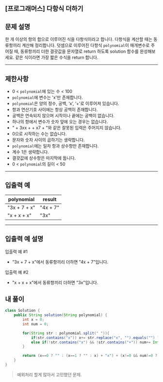 ## [프로그래머스] 다항식 더하기

## 문제 설명

한 개 이상의 항의 합으로 이루어진 식을 다항식이라고 합니다. 다항식을 계산할 때는 동류항끼리 계산해 정리합니다. 덧셈으로 이루어진 다항식 `polynomial`이 매개변수로 주어질 때, 동류항끼리 더한 결괏값을 문자열로 return 하도록 solution 함수를 완성해보세요. 같은 식이라면 가장 짧은 수식을 return 합니다.

------

## 제한사항

- 0 < `polynomial`에 있는 수 < 100
- `polynomial`에 변수는 'x'만 존재합니다.
- `polynomial`은 양의 정수, 공백, ‘x’, ‘+'로 이루어져 있습니다.
- 항과 연산기호 사이에는 항상 공백이 존재합니다.
- 공백은 연속되지 않으며 시작이나 끝에는 공백이 없습니다.
- 하나의 항에서 변수가 숫자 앞에 오는 경우는 없습니다.
- " + 3xx + + x7 + "와 같은 잘못된 입력은 주어지지 않습니다.
- 0으로 시작하는 수는 없습니다.
- 문자와 숫자 사이의 곱하기는 생략합니다.
- `polynomial`에는 일차 항과 상수항만 존재합니다.
- 계수 1은 생략합니다.
- 결괏값에 상수항은 마지막에 둡니다.
- 0 < `polynomial`의 길이 < 50

------

## 입출력 예

| polynomial   | result   |
| ------------ | -------- |
| "3x + 7 + x" | "4x + 7" |
| "x + x + x"  | "3x"     |

------

## 입출력 예 설명

입출력 예 #1

- "3x + 7 + x"에서 동류항끼리 더하면 "4x + 7"입니다.

입출력 예 #2

- "x + x + x"에서 동류항끼리 더하면 "3x"입니다.

## 내 풀이

```java
class Solution {
    public String solution(String polynomial) {
        int x = 0;
        int num = 0;
        
        for(String str : polynomial.split(" ")){
            if(str.contains("x")) x+= str.replace("x", "").equals("") ? 1 : Integer.parseInt(str.replace("x", ""));
            else if(!str.contains("x") && !str.contains("+")) num+= Integer.parseInt(str);
        }
        
        return (x==0 ? "" : (x==1 ? "" : x) + "x") + (x!=0 && num!=0 ? " + " : "") + (num==0 ? "" : num);
    }
}
```

> 예외처리 할게 많아서 고민했던 문제.

